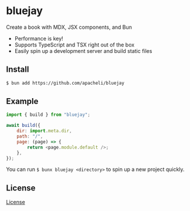 # bluejay

Create a book with MDX, JSX components, and Bun

- Performance is key!
- Supports TypeScript and TSX right out of the box
- Easily spin up a development server and build static files

## Install

```sh
$ bun add https://github.com/apacheli/bluejay
```

## Example

```js
import { build } from "bluejay";

await build({
    dir: import.meta.dir,
    path: "/",
    page: (page) => {
        return <page.module.default />;
    },
});
```

You can run `$ bunx bluejay <directory>` to spin up a new project quickly.

## License

[License](LICENSE.txt)
